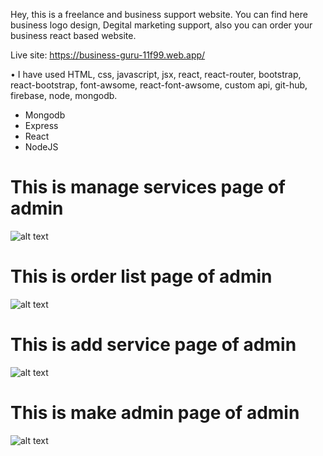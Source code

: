Hey, this is a freelance and business support website. You can find here business logo design, Degital marketing support, also you can order your business react based website.

Live site: https://business-guru-11f99.web.app/

•	I have used HTML, css, javascript, jsx, react, react-router, bootstrap, react-bootstrap, font-awsome, react-font-awsome, custom api, git-hub, firebase, node, mongodb.
<ul>
  <li>Mongodb</li>
  <li>Express</li>
  <li>React</li>
  <li>NodeJS</li>
</ul>
<h1> This is manage services page of admin</h1>

![alt text](https://i.ibb.co/V26ZGrx/Screenshot-285.png)

<h1> This is order list page of admin</h1>

![alt text](https://i.ibb.co/2dfL2Tc/Screenshot-282.png)

<h1> This is add service page of admin</h1>

![alt text](https://i.ibb.co/CK8dYwc/Screenshot-283.png)

<h1> This is make admin page of admin</h1>

![alt text](https://i.ibb.co/jDnLkVN/Screenshot-284.png)
